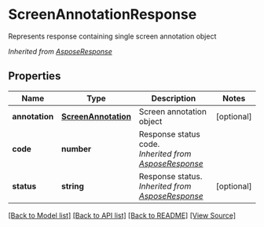 ﻿# ScreenAnnotationResponse
Represents response containing single screen annotation object

*Inherited from [AsposeResponse](AsposeResponse.md)*
## Properties
Name | Type | Description | Notes
------------ | ------------- | ------------- | -------------
**annotation** | [**ScreenAnnotation**](ScreenAnnotation.md) | Screen annotation object | [optional]
**code** | **number** | Response status code.<br />*Inherited from [AsposeResponse](AsposeResponse.md)* | 
**status** | **string** | Response status.<br />*Inherited from [AsposeResponse](AsposeResponse.md)* | [optional]

[[Back to Model list]](../README.md#documentation-for-models) [[Back to API list]](../README.md#documentation-for-api-endpoints) [[Back to README]](../README.md) [[View Source]](../src/models/screenAnnotationResponse.ts)

